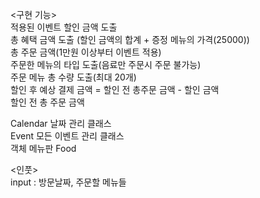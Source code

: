 <구현 기능>   
적용된 이벤트 할인 금액 도출    
총 혜택 금액 도출 (할인 금액의 합계 + 증정 메뉴의 가격(25000))  
총 주문 금액(1만원 이상부터 이벤트 적용)   
주문한 메뉴의 타입 도출(음료만 주문시 주문 불가능)   
주문 메뉴 총 수량 도출(최대 20개)   
할인 후 예상 결제 금액 = 할인 전 총주문 금액 - 할인 금액    
할인 전 총 주문 금액   

Calendar 날짜 관리 클래스   
Event 모든 이벤트 관리 클래스   
객체 메뉴판
Food

<인풋>      
input : 방문날짜, 주문할 메뉴들

